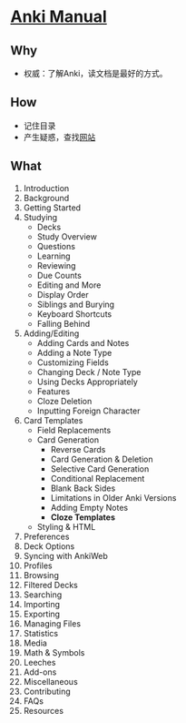 # [Anki Manual](https://docs.ankiweb.net/#/)

## Why

* 权威：了解Anki，读文档是最好的方式。

## How

* 记住目录
* 产生疑惑，查找[网站](https://docs.ankiweb.net/)

## What

1. Introduction
1. Background
1. Getting Started
1. Studying
	* Decks
	* Study Overview
	* Questions
	* Learning
	* Reviewing
	* Due Counts
	* Editing and More
	* Display Order
	* Siblings and Burying
	* Keyboard Shortcuts
	* Falling Behind
1. Adding/Editing
	* Adding Cards and Notes
	* Adding a Note Type
	* Customizing Fields
	* Changing Deck / Note Type
	* Using Decks Appropriately
	* Features
	* Cloze Deletion
	* Inputting Foreign Character 
1. Card Templates
	* Field Replacements
	* Card Generation
		* Reverse Cards
		* Card Generation & Deletion
		* Selective Card Generation
		* Conditional Replacement
		* Blank Back Sides
		* Limitations in Older Anki Versions
		* Adding Empty Notes
		* **Cloze Templates**
	* Styling & HTML  
1. Preferences
1. Deck Options
1. Syncing with AnkiWeb
1. Profiles
1. Browsing
1. Filtered Decks
1. Searching
1. Importing
1. Exporting
1. Managing Files
1. Statistics
1. Media
1. Math & Symbols
1. Leeches
1. Add-ons
1. Miscellaneous
1. Contributing
1. FAQs
1. Resources


